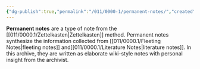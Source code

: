 ```yaml
---
{"dg-publish":true,"permalink":"/011/0000-1/permanent-notes/","created":"2024-09-26T15:41:51.000-07:00","updated":"2024-09-26T15:41:51.000-07:00"}
---
```


**Permanent notes** are a type of note from the [[011/0000.1/Zettelkasten\|Zettelkasten]] method. Permanent notes synthesize the information collected from [[011/0000.1/Fleeting Notes\|fleeting notes]] and[[011/0000.1/Literature Notes\|literature notes]]. In this archive, they are written as elaborate wiki-style notes with personal insight from the archivist.